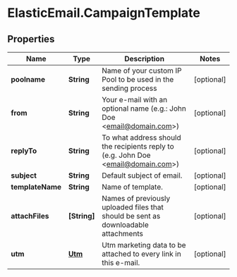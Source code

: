 # ElasticEmail.CampaignTemplate

## Properties

Name | Type | Description | Notes
------------ | ------------- | ------------- | -------------
**poolname** | **String** | Name of your custom IP Pool to be used in the sending process | [optional] 
**from** | **String** | Your e-mail with an optional name (e.g.: John Doe &lt;email@domain.com&gt;) | [optional] 
**replyTo** | **String** | To what address should the recipients reply to (e.g. John Doe &lt;email@domain.com&gt;) | [optional] 
**subject** | **String** | Default subject of email. | [optional] 
**templateName** | **String** | Name of template. | [optional] 
**attachFiles** | **[String]** | Names of previously uploaded files that should be sent as downloadable attachments | [optional] 
**utm** | [**Utm**](Utm.md) | Utm marketing data to be attached to every link in this e-mail. | [optional] 


